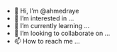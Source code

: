 - 👋 Hi, I’m @ahmedraye
- 👀 I’m interested in ...
- 🌱 I’m currently learning ...
- 💞️ I’m looking to collaborate on ...
- 📫 How to reach me ...

<!---
ahmedraye/ahmedraye is a ✨ special ✨ repository because its `README.md` (this file) appears on your GitHub profile.
You can click the Preview link to take a look at your changes.
--->

